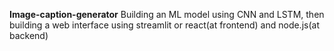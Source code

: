 **Image-caption-generator**
Building an ML model using CNN and LSTM, then building a web interface using streamlit or react(at frontend) and node.js(at backend)
